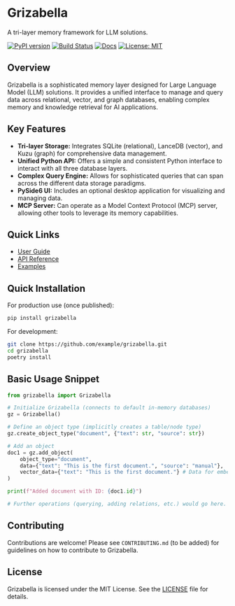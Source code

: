 # Grizabella

A tri-layer memory framework for LLM solutions.

[![PyPI version](https://badge.fury.io/py/grizabella.svg)](https://badge.fury.io/py/grizabella)
[![Build Status](https://github.com/example/grizabella/actions/workflows/ci.yml/badge.svg)](https://github.com/example/grizabella/actions/workflows/ci.yml)
[![Docs](https://img.shields.io/badge/docs-passing-brightgreen)](https://example.github.io/grizabella/)
[![License: MIT](https://img.shields.io/badge/License-MIT-yellow.svg)](LICENSE)

## Overview

Grizabella is a sophisticated memory layer designed for Large Language Model (LLM) solutions. It provides a unified interface to manage and query data across relational, vector, and graph databases, enabling complex memory and knowledge retrieval for AI applications.

## Key Features

* **Tri-layer Storage:** Integrates SQLite (relational), LanceDB (vector), and Kuzu (graph) for comprehensive data management.
* **Unified Python API:** Offers a simple and consistent Python interface to interact with all three database layers.
* **Complex Query Engine:** Allows for sophisticated queries that can span across the different data storage paradigms.
* **PySide6 UI:** Includes an optional desktop application for visualizing and managing data.
* **MCP Server:** Can operate as a Model Context Protocol (MCP) server, allowing other tools to leverage its memory capabilities.

## Quick Links

* [User Guide](https://example.github.io/grizabella/)
* [API Reference](https://example.github.io/grizabella/api_reference/)
* [Examples](./examples/)

## Quick Installation

For production use (once published):

```bash
pip install grizabella
```

For development:

```bash
git clone https://github.com/example/grizabella.git
cd grizabella
poetry install
```

## Basic Usage Snippet

```python
from grizabella import Grizabella

# Initialize Grizabella (connects to default in-memory databases)
gz = Grizabella()

# Define an object type (implicitly creates a table/node type)
gz.create_object_type("document", {"text": str, "source": str})

# Add an object
doc1 = gz.add_object(
    object_type="document",
    data={"text": "This is the first document.", "source": "manual"},
    vector_data={"text": "This is the first document."} # Data for embedding
)

print(f"Added document with ID: {doc1.id}")

# Further operations (querying, adding relations, etc.) would go here.
```

## Contributing

Contributions are welcome! Please see `CONTRIBUTING.md` (to be added) for guidelines on how to contribute to Grizabella.

## License

Grizabella is licensed under the MIT License. See the [LICENSE](LICENSE) file for details.
